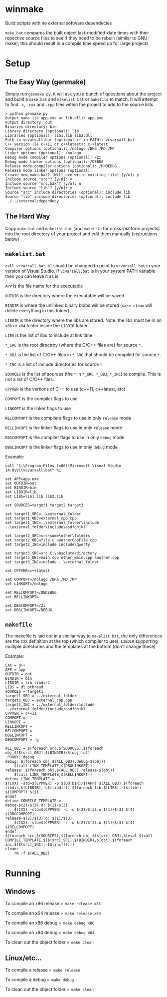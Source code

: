 # winmake

Build scripts with no external software dependecies

`make.bat` compares the built object last-modified-date times with their repective source files to see if they need to be rebuilt (similar to GNU-make), this should result in a compile time speed up for large projects

# Setup

## The Easy Way (genmake)

Simply run `genmake.py`, it will ask you a bunch of questions about the project and build a `make.bat` and `makelist.bat` or `makefile` to match. It will attempt to find `.c`, `.cxx` and `.cpp` files within the project to add to the source lists

```
> python genmake.py
Output name (ie app.exe or lib.dll): app.exe
Output directory: out
Binaries directory: bin
Library directory (optional): lib
Libraries (optional): lib1.lib lib2.dll
Path to vcvarsall.bat (optional if in PATH): vcvarsall.bat
C++ version (ie c++11 or c++latest): c++latest
Compiler options (optional): /nologo /EHa /MD /MP
Linker options (optional): /nologo
Debug mode compiler options (optional): /Zi
Debug mode linker options (optional): /DEBUG
Release mode compiler options (optional): /DNDEBUG
Release mode linker options (optional): 
Create new make.bat? (Will overwrite existing file) [y/n]: y
Include source "src"? [y/n]: y
Include source "src.bak"? [y/n]: n
Include source "lib"? [y/n]: y
Source "src" include directories (optional): include lib
Source "lib" include directories (optional): include lib ../../external/dependecy
```

## The Hard Way

Copy `make.bat` and `makelist.bat` (and `makefile` for cross-platform projects) into the root directory of your project and edit them manually (instructions below)

## `makelist.bat`

`call vcvarsall.bat %1` should be changed to point to `vcvarsall.bat` in your version of Visual Studio. If `vcvarsall.bat` is in your system PATH variable then you can leave it as is

`APP` is the file name for the executable

`OUTDIR` is the directory where the executable will be saved

`BINDIR` is where the unlinked binary blobs will be stored (`make clean` will delete everything in this folder)

`LIBDIR` is the directory where the libs are stored. Note: the libs must be in an `x86` or `x64` folder inside the `LIBDIR` folder

`LIBS` is the list of libs to include at link time

`*_SRC` is the root directroy (where the C/C++ files are) for source `*`.

`*_OBJ` is the list of C/C++ files in `*_SRC` that should be compiled for source `*`.

`*_INC` is a list of include directories for source `*`.

`SOURCES` is the list of sources (the `*` in `*_SRC`, `*_OBJ`, `*_INC`) to compile. This is not a list of C/C++ files.

`CPPVER` is the vertions of C++ to use (c++11, c++latest, etc)

`COMPOPT` is the compiler flags to use

`LINKOPT` is the linker flags to use

`RELCOMPOPT` is the compilers flags to use in only `release` mode

`RELLINKOPT` is the linker flags to use in only `release` mode

`DBGCOMPOPT` is the compiler flags to use in only `debug` mode

`DBGLINKOPT` is the linker flags to use in only `debug` mode

Example:

```
call "C:\Program Files (x86)\Microsoft Visual Studio 14.0\VC\vcvarsall.bat" %1

set APP=app.exe
set OUTDIR=out
set BINDIR=bin
set LIBDIR=lib
set LIBS=lib1.lib lib2.lib

set SOURCES=target1 target2 target3

set target1_SRC=..\external_folder
set target1_OBJ=external_cpp.cpp
set target1_INC=..\external_folder\include ..\external_folder\include\asdfghjkl

set target2_SRC=src\some\other\folders
set target2_OBJ=file.c anotherCppFile.cpp
set target2_INC=include include\qwerty

set target3_SRC=src C:\absolute\directory
set target3_OBJ=main.cpp other_main.cpp another.cpp
set target3_INC=include ..\external_folder

set CPPVER=c++latest

set COMPOPT=/nologo /EHa /MD /MP
set LINKOPT=/nologo

set RELCOMPOPT=/DNDEBUG
set RELLINKOPT=

set DBGCOMPOPT=/Zi
set DBGLINKOPT=/DEBUG
```

## `makefile`

The makefile is laid out in a similar way to `makelist.bat`, the only differences are the `CXX` definition at the top (which compiler to use), `LIBDIR` supporting multiple directories and the templates at the bottom (don't change these)

Example:

```
CXX = g++
APP = app
OUTDIR = out
BINDIR = bin
LIBDIR = lib libdir2
LIBS = dl pthread
SOURCES = target1
target1_SRC = ../external_folder
target1_OBJ = external_cpp.cpp
target1_INC = ../external_folder/include ../external_folder/include/asdfghjkl
CPPVER = c++11
COMPOPT =
LINKOPT = 
RELLINKOPT = 
RELCOMPOPT =
DBGLINKOPT =
DBGCOMPOPT = -g

ALL_OBJ = $(foreach src,$(SOURCES),$(foreach obj,$($(src)_OBJ),$(BINDIR)/$(obj).o))
.PHONY: debug
debug: $(foreach obj,$(ALL_OBJ),debug-$(obj))
	$(call LINK_TEMPLATE,$(DBGLINKOPT))
release: $(foreach obj,$(ALL_OBJ),release-$(obj))
	$(call LINK_TEMPLATE,$(RELLINKOPT))
define LINK_TEMPLATE =
$(CXX) -std=$(CPPVER) -o $(OUTDIR)/$(APP) $(ALL_OBJ) $(foreach libdir,$(LIBDIR),-L$(libdir)) $(foreach lib,$(LIBS),-l$(lib)) $(COMPOPT) $(1)
endef
define COMPILE_TEMPLATE =
debug-$(2)/$(3).o: $(1)/$(3)
	$(CXX) -std=$(CPPVER) -c -o $(2)/$(3).o $(1)/$(3) $(4) $(DBGCOMPOPT)
release-$(2)/$(3).o: $(1)/$(3)
	$(CXX) -std=$(CPPVER) -c -o $(2)/$(3).o $(1)/$(3) $(4) $(RELCOMPOPT)
endef
$(foreach src,$(SOURCES),$(foreach obj,$($(src)_OBJ),$(eval $(call COMPILE_TEMPLATE,$($(src)_SRC),$(BINDIR),$(obj),$(foreach inc,$($(src)_INC),-I$(inc))))))
clean:
	rm -f $(ALL_OBJ)
```

# Running

## Windows

To compile an x86 release ``> make release x86``

To compile an x64 release ``> make release x64``

To compile an x86 debug ``> make debug x86``

To compile an x64 debug ``> make debug x64``

To clean out the object folder ``> make clean``

## Linux/etc...

To compile a release ``> make release``

To compile a debug ``> make debug``

To clean out the object folder ``> make clean``